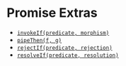 # Promise Extras

* [`invokeIf(predicate, morphism)`][invokeIf]
* [`pipeThen(f, g)`][pipeThen]
* [`rejectIf(predicate, rejection)`][rejectIf]
* [`resolveIf(predicate, resolution)`][resolveIf]

[invokeIf]: ./invokeIf.md
[pipeThen]: ./pipeThen.md
[rejectIf]: ./rejectIf.md
[resolveIf]: ./resolveIf.md
